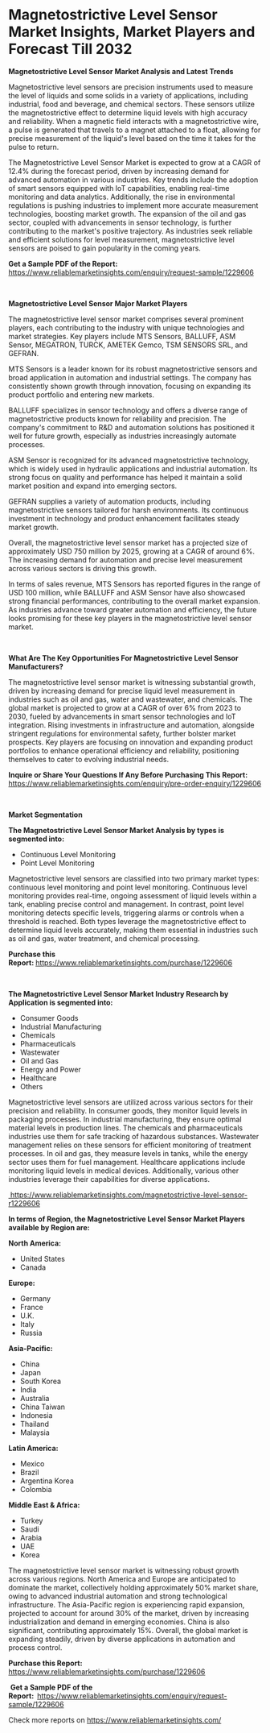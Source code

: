 <p><h1>Magnetostrictive Level Sensor Market Insights, Market Players and Forecast Till 2032</h1></p><p><strong>Magnetostrictive Level Sensor Market Analysis and Latest Trends</strong></p>
<p><p>Magnetostrictive level sensors are precision instruments used to measure the level of liquids and some solids in a variety of applications, including industrial, food and beverage, and chemical sectors. These sensors utilize the magnetostrictive effect to determine liquid levels with high accuracy and reliability. When a magnetic field interacts with a magnetostrictive wire, a pulse is generated that travels to a magnet attached to a float, allowing for precise measurement of the liquid's level based on the time it takes for the pulse to return.</p><p>The Magnetostrictive Level Sensor Market is expected to grow at a CAGR of 12.4% during the forecast period, driven by increasing demand for advanced automation in various industries. Key trends include the adoption of smart sensors equipped with IoT capabilities, enabling real-time monitoring and data analytics. Additionally, the rise in environmental regulations is pushing industries to implement more accurate measurement technologies, boosting market growth. The expansion of the oil and gas sector, coupled with advancements in sensor technology, is further contributing to the market's positive trajectory. As industries seek reliable and efficient solutions for level measurement, magnetostrictive level sensors are poised to gain popularity in the coming years.</p></p>
<p><strong>Get a Sample PDF of the Report:&nbsp;</strong> <a href="https://www.reliablemarketinsights.com/enquiry/request-sample/1229606?utm_campaign=3204&utm_medium=2&utm_source=Github&utm_content=ia&utm_term=06042025&utm_id=magnetostrictive-level-sensor">https://www.reliablemarketinsights.com/enquiry/request-sample/1229606</a></p>
<p>&nbsp;</p>
<p><strong>Magnetostrictive Level Sensor Major Market Players</strong></p>
<p><p>The magnetostrictive level sensor market comprises several prominent players, each contributing to the industry with unique technologies and market strategies. Key players include MTS Sensors, BALLUFF, ASM Sensor, MEGATRON, TURCK, AMETEK Gemco, TSM SENSORS SRL, and GEFRAN.</p><p>MTS Sensors is a leader known for its robust magnetostrictive sensors and broad application in automation and industrial settings. The company has consistently shown growth through innovation, focusing on expanding its product portfolio and entering new markets. </p><p>BALLUFF specializes in sensor technology and offers a diverse range of magnetostrictive products known for reliability and precision. The company's commitment to R&D and automation solutions has positioned it well for future growth, especially as industries increasingly automate processes.</p><p>ASM Sensor is recognized for its advanced magnetostrictive technology, which is widely used in hydraulic applications and industrial automation. Its strong focus on quality and performance has helped it maintain a solid market position and expand into emerging sectors.</p><p>GEFRAN supplies a variety of automation products, including magnetostrictive sensors tailored for harsh environments. Its continuous investment in technology and product enhancement facilitates steady market growth.</p><p>Overall, the magnetostrictive level sensor market has a projected size of approximately USD 750 million by 2025, growing at a CAGR of around 6%. The increasing demand for automation and precise level measurement across various sectors is driving this growth.</p><p>In terms of sales revenue, MTS Sensors has reported figures in the range of USD 100 million, while BALLUFF and ASM Sensor have also showcased strong financial performances, contributing to the overall market expansion. As industries advance toward greater automation and efficiency, the future looks promising for these key players in the magnetostrictive level sensor market.</p></p>
<p>&nbsp;</p>
<p><strong>What Are The Key Opportunities For Magnetostrictive Level Sensor Manufacturers?</strong></p>
<p><p>The magnetostrictive level sensor market is witnessing substantial growth, driven by increasing demand for precise liquid level measurement in industries such as oil and gas, water and wastewater, and chemicals. The global market is projected to grow at a CAGR of over 6% from 2023 to 2030, fueled by advancements in smart sensor technologies and IoT integration. Rising investments in infrastructure and automation, alongside stringent regulations for environmental safety, further bolster market prospects. Key players are focusing on innovation and expanding product portfolios to enhance operational efficiency and reliability, positioning themselves to cater to evolving industrial needs.</p></p>
<p><strong>Inquire or Share Your Questions If Any Before Purchasing This Report:</strong> <a href="https://www.reliablemarketinsights.com/enquiry/pre-order-enquiry/1229606?utm_campaign=3204&utm_medium=2&utm_source=Github&utm_content=ia&utm_term=06042025&utm_id=magnetostrictive-level-sensor">https://www.reliablemarketinsights.com/enquiry/pre-order-enquiry/1229606</a></p>
<p>&nbsp;</p>
<p><strong>Market Segmentation</strong></p>
<p><strong>The Magnetostrictive Level Sensor Market Analysis by types is segmented into:</strong></p>
<p><ul><li>Continuous Level Monitoring</li><li>Point Level Monitoring</li></ul></p>
<p><p>Magnetostrictive level sensors are classified into two primary market types: continuous level monitoring and point level monitoring. Continuous level monitoring provides real-time, ongoing assessment of liquid levels within a tank, enabling precise control and management. In contrast, point level monitoring detects specific levels, triggering alarms or controls when a threshold is reached. Both types leverage the magnetostrictive effect to determine liquid levels accurately, making them essential in industries such as oil and gas, water treatment, and chemical processing.</p></p>
<p><strong>Purchase this Report:&nbsp;</strong><a href="https://www.reliablemarketinsights.com/purchase/1229606?utm_campaign=3204&utm_medium=2&utm_source=Github&utm_content=ia&utm_term=06042025&utm_id=magnetostrictive-level-sensor">https://www.reliablemarketinsights.com/purchase/1229606</a></p>
<p>&nbsp;</p>
<p><strong>The Magnetostrictive Level Sensor Market Industry Research by Application is segmented into:</strong></p>
<p><ul><li>Consumer Goods</li><li>Industrial Manufacturing</li><li>Chemicals</li><li>Pharmaceuticals</li><li>Wastewater</li><li>Oil and Gas</li><li>Energy and Power</li><li>Healthcare</li><li>Others</li></ul></p>
<p><p>Magnetostrictive level sensors are utilized across various sectors for their precision and reliability. In consumer goods, they monitor liquid levels in packaging processes. In industrial manufacturing, they ensure optimal material levels in production lines. The chemicals and pharmaceuticals industries use them for safe tracking of hazardous substances. Wastewater management relies on these sensors for efficient monitoring of treatment processes. In oil and gas, they measure levels in tanks, while the energy sector uses them for fuel management. Healthcare applications include monitoring liquid levels in medical devices. Additionally, various other industries leverage their capabilities for diverse applications.</p></p>
<p><a href="https://www.reliablemarketinsights.com/magnetostrictive-level-sensor-r1229606?utm_campaign=3204&utm_medium=2&utm_source=Github&utm_content=ia&utm_term=06042025&utm_id=magnetostrictive-level-sensor">&nbsp;https://www.reliablemarketinsights.com/magnetostrictive-level-sensor-r1229606</a></p>
<p><strong>In terms of Region, the Magnetostrictive Level Sensor Market Players available by Region are:</strong></p>
<p>
    <p> <strong> North America: </strong>
        <ul>
            <li>United States</li>
            <li>Canada</li>
        </ul>
        </p> 
    <p> <strong> Europe: </strong>
        <ul>
            <li>Germany</li>
            <li>France</li>
            <li>U.K.</li>
            <li>Italy</li>
            <li>Russia</li>
        </ul>
        </p> 
    <p> <strong> Asia-Pacific: </strong>
        <ul>
            <li>China</li>
            <li>Japan</li>
            <li>South Korea</li>
            <li>India</li>
            <li>Australia</li>
            <li>China Taiwan</li>
            <li>Indonesia</li>
            <li>Thailand</li>
            <li>Malaysia</li>
        </ul>
        </p> 
    <p> <strong> Latin America: </strong>
        <ul>
            <li>Mexico</li>
            <li>Brazil</li>
            <li>Argentina Korea</li>
            <li>Colombia</li>
        </ul>
        </p> 
    <p> <strong> Middle East & Africa: </strong>
        <ul>
            <li>Turkey</li>
            <li>Saudi</li>
            <li>Arabia</li>
            <li>UAE</li>
            <li>Korea</li>
        </ul>
    </p>
    </p>
<p><p>The magnetostrictive level sensor market is witnessing robust growth across various regions. North America and Europe are anticipated to dominate the market, collectively holding approximately 50% market share, owing to advanced industrial automation and strong technological infrastructure. The Asia-Pacific region is experiencing rapid expansion, projected to account for around 30% of the market, driven by increasing industrialization and demand in emerging economies. China is also significant, contributing approximately 15%. Overall, the global market is expanding steadily, driven by diverse applications in automation and process control.</p></p>
<p><strong>Purchase this Report: </strong><a href="https://www.reliablemarketinsights.com/purchase/1229606?utm_campaign=3204&utm_medium=2&utm_source=Github&utm_content=ia&utm_term=06042025&utm_id=magnetostrictive-level-sensor">https://www.reliablemarketinsights.com/purchase/1229606</a></p>
<p>&nbsp;<strong>Get a Sample PDF of the Report:&nbsp;&nbsp;</strong><a href="https://www.reliablemarketinsights.com/enquiry/request-sample/1229606?utm_campaign=3204&utm_medium=2&utm_source=Github&utm_content=ia&utm_term=06042025&utm_id=magnetostrictive-level-sensor">https://www.reliablemarketinsights.com/enquiry/request-sample/1229606</a></p>
<p><strong></strong></p>
<p>Check more reports on <a href="https://www.reliablemarketinsights.com/?utm_campaign=3204&utm_medium=2&utm_source=Github&utm_content=ia&utm_term=06042025&utm_id=magnetostrictive-level-sensor">https://www.reliablemarketinsights.com/</a></p>